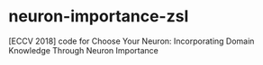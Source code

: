 # neuron-importance-zsl
[ECCV 2018] code for Choose Your Neuron: Incorporating Domain Knowledge Through Neuron Importance
